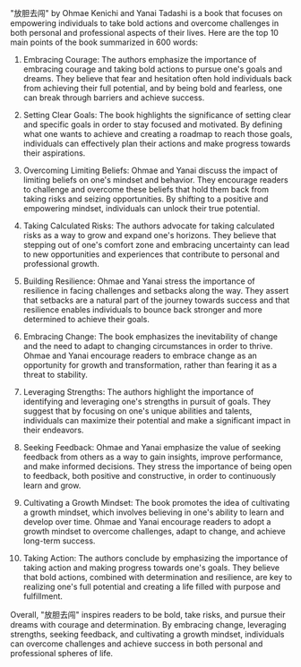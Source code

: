 "放胆去闯" by Ohmae Kenichi and Yanai Tadashi is a book that focuses on empowering individuals to take bold actions and overcome challenges in both personal and professional aspects of their lives. Here are the top 10 main points of the book summarized in 600 words:

1. Embracing Courage: The authors emphasize the importance of embracing courage and taking bold actions to pursue one's goals and dreams. They believe that fear and hesitation often hold individuals back from achieving their full potential, and by being bold and fearless, one can break through barriers and achieve success.

2. Setting Clear Goals: The book highlights the significance of setting clear and specific goals in order to stay focused and motivated. By defining what one wants to achieve and creating a roadmap to reach those goals, individuals can effectively plan their actions and make progress towards their aspirations.

3. Overcoming Limiting Beliefs: Ohmae and Yanai discuss the impact of limiting beliefs on one's mindset and behavior. They encourage readers to challenge and overcome these beliefs that hold them back from taking risks and seizing opportunities. By shifting to a positive and empowering mindset, individuals can unlock their true potential.

4. Taking Calculated Risks: The authors advocate for taking calculated risks as a way to grow and expand one's horizons. They believe that stepping out of one's comfort zone and embracing uncertainty can lead to new opportunities and experiences that contribute to personal and professional growth.

5. Building Resilience: Ohmae and Yanai stress the importance of resilience in facing challenges and setbacks along the way. They assert that setbacks are a natural part of the journey towards success and that resilience enables individuals to bounce back stronger and more determined to achieve their goals.

6. Embracing Change: The book emphasizes the inevitability of change and the need to adapt to changing circumstances in order to thrive. Ohmae and Yanai encourage readers to embrace change as an opportunity for growth and transformation, rather than fearing it as a threat to stability.

7. Leveraging Strengths: The authors highlight the importance of identifying and leveraging one's strengths in pursuit of goals. They suggest that by focusing on one's unique abilities and talents, individuals can maximize their potential and make a significant impact in their endeavors.

8. Seeking Feedback: Ohmae and Yanai emphasize the value of seeking feedback from others as a way to gain insights, improve performance, and make informed decisions. They stress the importance of being open to feedback, both positive and constructive, in order to continuously learn and grow.

9. Cultivating a Growth Mindset: The book promotes the idea of cultivating a growth mindset, which involves believing in one's ability to learn and develop over time. Ohmae and Yanai encourage readers to adopt a growth mindset to overcome challenges, adapt to change, and achieve long-term success.

10. Taking Action: The authors conclude by emphasizing the importance of taking action and making progress towards one's goals. They believe that bold actions, combined with determination and resilience, are key to realizing one's full potential and creating a life filled with purpose and fulfillment.

Overall, "放胆去闯" inspires readers to be bold, take risks, and pursue their dreams with courage and determination. By embracing change, leveraging strengths, seeking feedback, and cultivating a growth mindset, individuals can overcome challenges and achieve success in both personal and professional spheres of life.